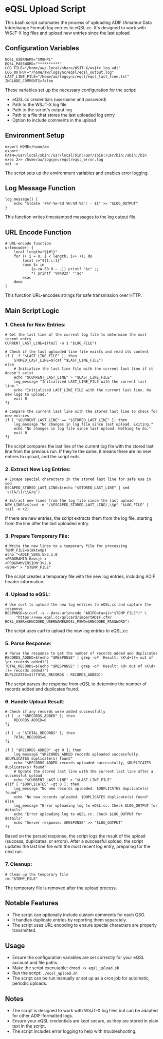 # eQSL Upload Script

This bash script automates the process of uploading ADIF (Amateur Data Interchange Format) log entries to eQSL.cc. It's designed to work with WSJT-X log files and upload new entries since the last upload.

## Configuration Variables

```
EQSL_USERNAME="SM0HPL"
EQSL_PASSWORD="**********"
LOG_FILE="/home/aw/.local/share/WSJT-X/wsjtx_log.adi"
LOG_OUTPUT="/home/aw/logsync/eqsl/eqsl_output.log"
LAST_LINE_FILE="/home/aw/logsync/eqsl/eqsl_last_line.txt"
INCLUDE_COMMENTS=false
```
These variables set up the necessary configuration for the script:  
- eQSL.cc credentials (username and password)
- Path to the WSJT-X log file
- Path to the script's output log
- Path to a file that stores the last uploaded log entry
- Option to include comments in the upload
  
## Environment Setup

```
export HOME=/home/aw
export PATH=/usr/local/sbin:/usr/local/bin:/usr/sbin:/usr/bin:/sbin:/bin
exec 2>> /home/aw/logsync/eqsl/eqsl_error.log
set -x
```
The script sets up the environment variables and enables error logging.

## Log Message Function
```
log_message() {
    echo "$(date '+%Y-%m-%d %H:%M:%S') - $1" >> "$LOG_OUTPUT"
}
```
This function writes timestamped messages to the log output file.

## URL Encode Function
```
# URL-encode function
urlencode() {
    local length="${#1}"
    for (( i = 0; i < length; i++ )); do
        local c="${1:i:1}"
        case $c in
            [a-zA-Z0-9.~_-]) printf "$c" ;;
            *) printf '%%%02X' "'$c"
        esac
    done
}
```
This function URL-encodes strings for safe transmission over HTTP.

## Main Script Logic
### 1. Check for New Entries: 
```
# Get the last line of the current log file to determine the most recent entry
CURRENT_LAST_LINE=$(tail -n 1 "$LOG_FILE")

# Check if the last uploaded line file exists and read its content
if [ -f "$LAST_LINE_FILE" ]; then
    STORED_LAST_LINE=$(cat "$LAST_LINE_FILE")
else
    # Initialize the last line file with the current last line if it doesn't exist
    echo "$CURRENT_LAST_LINE" > "$LAST_LINE_FILE"
    log_message "Initialized LAST_LINE_FILE with the current last line."
    echo "Initialized LAST_LINE_FILE with the current last line. No new logs to upload."
    exit 0
fi

# Compare the current last line with the stored last line to check for new entries
if [ "$CURRENT_LAST_LINE" == "$STORED_LAST_LINE" ]; then
    log_message "No changes in log file since last upload. Exiting."
    echo "No changes in log file since last upload. Nothing to do."
    exit 0
fi
```
The script compares the last line of the current log file with the stored last line from the previous run. If they're the same, it means there are no new entries to upload, and the script exits.

### 2. Extract New Log Entries: 
```
# Escape special characters in the stored last line for safe use in sed
ESCAPED_STORED_LAST_LINE=$(echo "$STORED_LAST_LINE" | sed 's/[&/\]/\\&/g')

# Extract new lines from the log file since the last upload
NEW_LINES=$(sed -n "/$ESCAPED_STORED_LAST_LINE/,\$p" "$LOG_FILE" | tail -n +2)
```
If there are new entries, the script extracts them from the log file, starting from the line after the last uploaded entry.

### 3. Prepare Temporary File: 
```
# Write the new lines to a temporary file for processing
TEMP_FILE=$(mktemp)
echo "<ADIF_VERS:5>3.1.0
<PROGRAMID:6>wsjt-x
<PROGRAMVERSION:3>2.6
<EOH>" > "$TEMP_FILE"
```
The script creates a temporary file with the new log entries, including ADIF header information.

### 4. Upload to eQSL: 
```
# Use curl to upload the new log entries to eQSL.cc and capture the response
RESPONSE=$(curl -s --data-urlencode "ADIFData=$(<"$TEMP_FILE")" \
     "https://www.eqsl.cc/qslcard/importADIF.cfm?EQSL_USER=$ENCODED_USERNAME&EQSL_PSWD=$ENCODED_PASSWORD")
```
The script uses curl to upload the new log entries to eQSL.cc

### 5. Parse Response: 
```
# Parse the response to get the number of records added and duplicates
RECORDS_ADDED=$(echo "$RESPONSE" | grep -oP 'Result: \K\d+(?= out of \d+ records added)')
TOTAL_RECORDS=$(echo "$RESPONSE" | grep -oP 'Result: \d+ out of \K\d+(?= records added)')
DUPLICATES=$((TOTAL_RECORDS - RECORDS_ADDED))
```
The script parses the response from eQSL to determine the number of records added and duplicates found.

### 6. Handle Upload Result: 
```
# Check if any records were added successfully
if [ -z "$RECORDS_ADDED" ]; then
    RECORDS_ADDED=0
fi

if [ -z "$TOTAL_RECORDS" ]; then
    TOTAL_RECORDS=0
fi

if [ "$RECORDS_ADDED" -gt 0 ]; then
    log_message "$RECORDS_ADDED records uploaded successfully, $DUPLICATES duplicate(s) found"
    echo "$RECORDS_ADDED records uploaded successfully, $DUPLICATES duplicate(s) found"
    # Update the stored last line with the current last line after a successful upload
    echo "$CURRENT_LAST_LINE" > "$LAST_LINE_FILE"
elif [ "$DUPLICATES" -gt 0 ]; then
    log_message "No new records uploaded. $DUPLICATES duplicate(s) found"
    echo "No new records uploaded. $DUPLICATES duplicate(s) found"
else
    log_message "Error uploading log to eQSL.cc. Check $LOG_OUTPUT for details"
    echo "Error uploading log to eQSL.cc. Check $LOG_OUTPUT for details"
    echo "Server response: $RESPONSE" >> "$LOG_OUTPUT"
fi
```
Based on the parsed response, the script logs the result of the upload (success, duplicates, or errors).
After a successful upload, the script updates the last line file with the most recent log entry, preparing for the next run.

### 7. Cleanup: 
```
# Clean up the temporary file
rm "$TEMP_FILE"
```
The temporary file is removed after the upload process.

## Notable Features
- The script can optionally include custom comments for each QSO.  
- It handles duplicate entries by reporting them separately.  
- The script uses URL encoding to ensure special characters are properly transmitted.  
   
## Usage
- Ensure the configuration variables are set correctly for your eQSL account and file paths.  
- Make the script executable: ```chmod +x eqsl_upload.sh```  
- Run the script: ```./eqsl_upload.sh```  
- The script can be run manually or set up as a cron job for automatic, periodic uploads.  

## Notes
- The script is designed to work with WSJT-X log files but can be adapted for other ADIF-formatted logs.  
- Ensure your eQSL credentials are kept secure, as they are stored in plain text in the script.  
- The script includes error logging to help with troubleshooting.  
